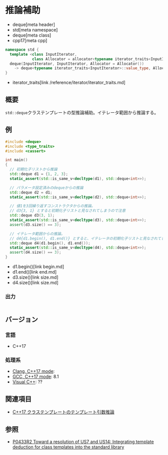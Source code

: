 # 推論補助
* deque[meta header]
* std[meta namespace]
* deque[meta class]
* cpp17[meta cpp]

```cpp
namespace std {
  template <class InputIterator,
            class Allocator = allocator<typename iterator_traits<InputIterator>::value_type>>
  deque(InputIterator, InputIterator, Allocator = Allocator())
    -> deque<typename iterator_traits<InputIterator>::value_type, Allocator>;
}
```
* iterator_traits[link /reference/iterator/iterator_traits.md]

## 概要
`std::deque`クラステンプレートの型推論補助。イテレータ範囲から推論する。


## 例
```cpp
#include <deque>
#include <type_traits>
#include <cassert>

int main()
{
  // 初期化子リストから推論
  std::deque d1 = {1, 2, 3};
  static_assert(std::is_same_v<decltype(d1), std::deque<int>>);

  // パラメータ設定済みのdequeからの推論
  std::deque d2 = d1;
  static_assert(std::is_same_v<decltype(d2), std::deque<int>>);

  // 値1を3回繰り返すコンストラクタからの推論。
  // d3{3, 1} とすると初期化子リストと見なされてしまうので注意
  std::deque d3(3, 1);
  static_assert(std::is_same_v<decltype(d3), std::deque<int>>);
  assert(d3.size() == 3);

  // イテレータ範囲からの推論。
  // d4{d1.begin(), d1.end()} とすると、イテレータの初期化子リストと見なされてしまうので注意
  std::deque d4(d1.begin(), d1.end());
  static_assert(std::is_same_v<decltype(d4), std::deque<int>>);
  assert(d4.size() == 3);
}
```
* d1.begin()[link begin.md]
* d1.end()[link end.md]
* d3.size()[link size.md]
* d4.size()[link size.md]

### 出力
```
```


## バージョン
### 言語
- C++17

### 処理系
- [Clang, C++17 mode](/implementation.md#clang):
- [GCC, C++17 mode](/implementation.md#gcc): 8.1
- [Visual C++](/implementation.md#visual_cpp): ??


## 関連項目
- [C++17 クラステンプレートのテンプレート引数推論](/lang/cpp17/type_deduction_for_class_templates.md)


## 参照
- [P0433R2 Toward a resolution of US7 and US14: Integrating template deduction for class templates into the standard library](http://www.open-std.org/jtc1/sc22/wg21/docs/papers/2017/p0433r2.html)

